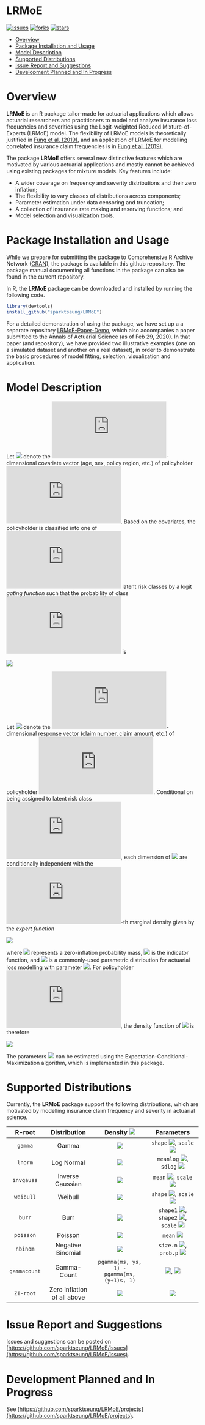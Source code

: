 # LRMoE

[![issues](https://img.shields.io/github/issues/sparktseung/LRMoE)](https://github.com/sparktseung/LRMoE/issues)
[![forks](https://img.shields.io/github/forks/sparktseung/LRMoE)](https://github.com/sparktseung/LRMoE/network/members)
[![stars](https://img.shields.io/github/stars/sparktseung/LRMoE)](https://github.com/sparktseung/LRMoE/stargazers)

- [Overview](#overview)
- [Package Installation and Usage](#package-installation-and-usage)
- [Model Description](#model-description)
- [Supported Distributions](#supported-distributions)
- [Issue Report and Suggestions](#issue-report-and-suggestions)
- [Development Planned and In Progress](#development-planned-and-in-progress)

# Overview 

**LRMoE** is an R package tailor-made for actuarial applications which allows actuarial researchers and practitioners to model and analyze insurance loss frequencies and severities using the Logit-weighted Reduced Mixture-of-Experts (LRMoE) model. The flexibility of LRMoE models is theoretically justified in [Fung et al. (2019)](https://www.sciencedirect.com/science/article/pii/S0167668719303956), and an application of LRMoE for modelling correlated insurance claim frequencies is in [Fung et al. (2019)](https://www.cambridge.org/core/journals/astin-bulletin-journal-of-the-iaa/article/class-of-mixture-of-experts-models-for-general-insurance-application-to-correlated-claim-frequencies/E9FCCAD03E68C3908008448B806BAF8E).

The package **LRMoE** offers several new distinctive features which are motivated by various actuarial applications and mostly cannot be achieved using existing packages for mixture models. Key features include:
* A wider coverage on frequency and severity distributions and their zero inflation;
* The flexibility to vary classes of distributions across components;
* Parameter estimation under data censoring and truncation;
* A collection of insurance rate making and reserving functions; and
* Model selection and visualization tools.

# Package Installation and Usage

While we prepare for submitting the package to Comprehensive R Archive Network ([CRAN](https://cran.r-project.org/)), the package is available in this github repository. The package manual documenting all functions in the package can also be found in the current repository. 

In R, the **LRMoE** package can be downloaded and installed by running the following code.

```R
library(devtools)
install_github("sparktseung/LRMoE")
```

For a detailed demonstration of using the package, we have set up a a separate repository [LRMoE-Paper-Demo](https://github.com/sparktseung/LRMoE-Paper-Demo), which also accompanies a paper submitted to the Annals of Actuarial Science (as of Feb 29, 2020). In that paper (and repository), we have provided two illustrative examples (one on a simulated dataset and another on a real dataset), in order to demonstrate the basic procedures of model fitting, selection, visualization and application.

# Model Description

Let ![](https://latex.codecogs.com/svg.latex?x_{i}) denote the ![](https://latex.codecogs.com/svg.latex?(P+1))-dimensional covariate vector (age, sex, policy region, etc.) of policyholder ![](https://latex.codecogs.com/svg.latex?i). Based on the covariates, the policyholder is classified into one of ![](https://latex.codecogs.com/svg.latex?g) latent risk classes by a logit *gating function* such that the probability of class ![](https://latex.codecogs.com/svg.latex?j) is

![](https://latex.codecogs.com/svg.latex?\pi_{j}(x_{i};&space;\alpha)&space;=&space;\frac{\exp(\alpha_j^T&space;x_i)}{\sum_{j^\prime&space;=&space;i}^{g}\exp(\alpha_{j^\prime}^T&space;x_i)}.)

Let ![](https://latex.codecogs.com/svg.latex?y_{i}) denote the ![](https://latex.codecogs.com/svg.latex?D)-dimensional response vector (claim number, claim amount, etc.) of policyholder ![](https://latex.codecogs.com/svg.latex?i). Conditional on being assigned to latent risk class ![](https://latex.codecogs.com/svg.latex?j), each dimension of ![](https://latex.codecogs.com/svg.latex?y_{i}) are conditionally independent with the ![](https://latex.codecogs.com/svg.latex?d)-th marginal density given by the *expert function*

![](https://latex.codecogs.com/svg.latex?g_{jd}&space;=&space;\delta_{jd}I_{\{y_{id}&space;=&space;0\}}&space;&plus;&space;(1-\delta_{jd})f_{jd}(y_{id};&space;\psi_{jd}))

where ![](https://latex.codecogs.com/svg.latex?\delta_{jd}) represents a zero-inflation probability mass, ![](https://latex.codecogs.com/svg.latex?I_{y_{jd}=0}) is the indicator function, and ![](https://latex.codecogs.com/svg.latex?f_{jd}) is a commonly-used parametric distribution for actuarial loss modelling with parameter ![](https://latex.codecogs.com/svg.latex?\psi_{jd}). For policyholder ![](https://latex.codecogs.com/svg.latex?i), the density function of ![](https://latex.codecogs.com/svg.latex?y_{i}) is therefore

![](https://latex.codecogs.com/svg.latex?f(y_{i};&space;x_{i},&space;\alpha,&space;\delta,&space;\Psi)&space;=&space;\sum_{j=1}^{g}&space;\pi_{j}(x_{i};&space;\alpha)\prod_{d=1}^{D}g_{jd}(y_{jd};&space;\delta_{jd},&space;\psi_{jd}).)

The parameters ![](https://latex.codecogs.com/svg.latex?(\alpha,&space;\delta,&space;\Psi)) can be estimated using the Expectation-Conditional-Maximization algorithm, which is implemented in this package.

# Supported Distributions

Currently, the **LRMoE** package support the following distributions, which are motivated by modelling insurance claim frequency and severity in actuarial science.

| R-root     	| Distribution                   	| Density ![](https://latex.codecogs.com/svg.latex?f_{jd}(y))	| Parameters 	|
|:----------:	|:------------------------------:	|:-------:	|:----------:	|
|    `gamma`   	|              Gamma             	|   ![](https://latex.codecogs.com/svg.latex?\frac{1}{\theta^{m}\Gamma(m)}y^{m-1}e^{-y/\theta})   	|     `shape` ![](https://latex.codecogs.com/svg.latex?m>0), `scale` ![](https://latex.codecogs.com/svg.latex?\theta>0)  	|
|    `lnorm`   	|           Log Normal           	| ![](https://latex.codecogs.com/svg.latex?\frac{1}{y\sigma\sqrt{2\pi}}\exp&space;\left[&space;-&space;\frac{1}{2}\left(&space;\frac{\log(y)-\mu}{\sigma}&space;\right&space;)^2&space;\right&space;])        	|  `meanlog` ![](https://latex.codecogs.com/svg.latex?\mu>0), `sdlog` ![](https://latex.codecogs.com/svg.latex?\sigma>0)            	|
|  `invgauss`  	|        Inverse Gaussian        	| ![](https://latex.codecogs.com/svg.latex?\sqrt{\frac{\lambda}{2\pi&space;y^3}}&space;\exp&space;\left[&space;-&space;\frac{\lambda}{2y}\left(&space;\frac{y-\mu}{\mu}&space;\right&space;)^2&space;\right&space;])        	|  `mean` ![](https://latex.codecogs.com/svg.latex?\mu>0), `scale` ![](https://latex.codecogs.com/svg.latex?\lambda>0)          	|
|   `weibull`  	|             Weibull            	| ![](https://latex.codecogs.com/svg.latex?\frac{k}{\lambda}&space;\left(\frac{y}{\lambda}&space;\right)^{k-1}&space;\exp&space;\left[&space;-\left(\frac{y}{\lambda}&space;\right&space;)^{k}&space;\right&space;])        	| `shape` ![](https://latex.codecogs.com/svg.latex?k>0), `scale` ![](https://latex.codecogs.com/svg.latex?\lambda>0)           	|
|    `burr`    	|              Burr              	| ![](https://latex.codecogs.com/svg.latex?\frac{ck}{\lambda}&space;\left(\frac{y}{\lambda}&space;\right)^{c-1}&space;\left[&space;1&space;&plus;\left(\frac{y}{\lambda}&space;\right&space;)^{c}&space;\right&space;]^{-k-1})        	| `shape1` ![](https://latex.codecogs.com/svg.latex?k>0), `shape2` ![](https://latex.codecogs.com/svg.latex?c>0), <br> `scale` ![](https://latex.codecogs.com/svg.latex?\lambda>0)           	|
|   `poisson`  	|             Poisson            	| ![](https://latex.codecogs.com/svg.latex?e^{-\lambda}\frac{\lambda^y}{y!})       	|  `mean` ![](https://latex.codecogs.com/svg.latex?\lambda>0)          	|
|   `nbinom`   	|        Negative Binomial       	| ![](https://latex.codecogs.com/svg.latex?\binom{y&plus;n-1}{n-1}p^n(1-p)^y)        	| `size.n` ![](https://latex.codecogs.com/svg.latex?n&space;\in&space;N^+), `prob.p` ![](https://latex.codecogs.com/svg.latex?0<p<1)           	|
| `gammacount` 	|           Gamma-Count          	| `pgamma(ms, ys, 1) -`  <br> `pgamma(ms, (y+1)s, 1)`       	| ![](https://latex.codecogs.com/svg.latex?m>0), ![](https://latex.codecogs.com/svg.latex?s>0)           	|
|     `ZI-root`	| Zero inflation<br>of all above 	| ![](https://latex.codecogs.com/svg.latex?g_{jd}&space;=&space;\delta_{jd}I_{\{y_{id}&space;=&space;0\}}&space;&plus;&space;(1-\delta_{jd})f_{jd}(y_{id};&space;\psi_{jd}))        	|  ![](https://latex.codecogs.com/svg.latex?0<\delta_{jd}<1)          	|

# Issue Report and Suggestions

Issues and suggestions can be posted on [https://github.com/sparktseung/LRMoE/issues](https://github.com/sparktseung/LRMoE/issues).

# Development Planned and In Progress

See [https://github.com/sparktseung/LRMoE/projects](https://github.com/sparktseung/LRMoE/projects).
